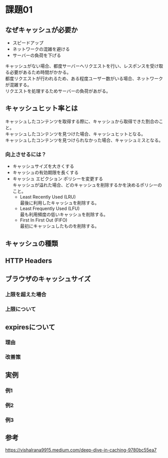 # 課題01

## なぜキャッシュが必要か

- スピードアップ  
- ネットワークの混雑を避ける  
- サーバーの負荷を下げる  

キャッシュがない場合、都度サーバーへリクエストを行い、レスポンスを受け取る必要があるため時間がかかる。    
都度リクエストが行われるため、ある程度ユーザー数がいる場合、ネットワークが混雑する。  
リクエストを処理するためサーバーの負荷があがる。  

## キャッシュヒット率とは

キャッシュしたコンテンツを取得する際に、キャッシュから取得できた割合のこと。  
キャッシュしたコンテンツを見つけた場合、キャッシュヒットとなる。  
キャッシュしたコンテンツを見つけられなかった場合、キャッシュミスとなる。  

### 向上させるには？

- キャッシュサイズを大きくする  
- キャッシュの有効期限を長くする  
- キャッシュ エビクション ポリシーを変更する  
  キャッシュが溢れた場合、どのキャッシュを削除するかを決めるポリシーのこと。  
  - Least Recently Used (LRU)  
    最後に利用したキャッシュを削除する。  
  - Least Frequently Used (LFU)  
    最も利用頻度の低いキャッシュを削除する。  
  - First In First Out (FIFO)  
    最初にキャッシュしたものを削除する。  

## キャッシュの種類

## HTTP Headers

## ブラウザのキャッシュサイズ

### 上限を超えた場合

### 上限について

## expiresについて

### 理由

### 改善策

## 実例

### 例1

### 例2

### 例3

## 参考

<https://vishalrana9915.medium.com/deep-dive-in-caching-9780bc55ea7>
